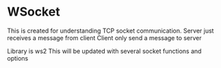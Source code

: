# WSocket
This is created for understanding TCP socket communication.
Server just receives a message from client
Client only send a message to server

Library is ws2
This will be updated with several socket functions and options
